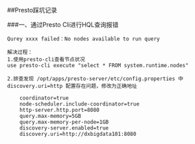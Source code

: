 ##Presto踩坑记录

###一、通过Presto Cli进行HQL查询报错
    
    Qurey xxxx failed：No nodes available to run query
    
    解决过程：
    1.使用presto-cli查看节点状况
    use presto-cli execute "select * FROM system.runtime.nodes"
    
    2.排查发现 /opt/apps/presto-server/etc/config.properties 中discovery.uri=http 配置存在问题，修改为正确地址
    
        coordinator=true
        node-scheduler.include-coordinator=true
        http-server.http.port=8080
        query.max-memory=5GB
        query.max-memory-per-node=1GB
        discovery-server.enabled=true
        discovery.uri=http://dxbigdata101:8080
    